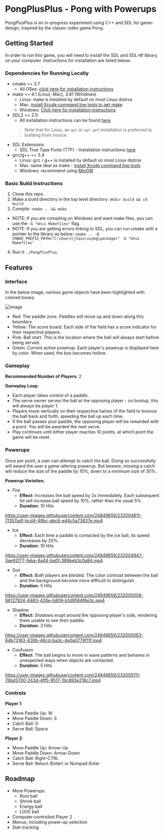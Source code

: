 # PongPlusPlus - Pong with Powerups

PongPlusPlus is an in-progress experiment using C++ and SDL for game-design, inspired by the classic video game Pong.

## Getting Started

In order to run this game, you will need to install the SDL and SDL-ttf library on your computer. Instructions for installation are listed below:

### Dependencies for Running Locally
* cmake >= 3.7
  * All OSes: [click here for installation instructions](https://cmake.org/install/)
* make >= 4.1 (Linux, Mac), 3.81 (Windows)
  * Linux: make is installed by default on most Linux distros
  * Mac: [install Xcode command line tools to get make](https://developer.apple.com/xcode/features/)
  * Windows: [Click here for installation instructions](http://gnuwin32.sourceforge.net/packages/make.htm)
* SDL2 >= 2.0
  * All installation instructions can be found [here](https://wiki.libsdl.org/Installation)
  >Note that for Linux, an `apt` or `apt-get` installation is preferred to building from source. 
* SDL Extensions
  * SDL True Type Fonts (TTF) - Installation instructions [here](https://lazyfoo.net/SDL_tutorials/lesson03/index.php)
* gcc/g++ >= 5.4
  * Linux: gcc / g++ is installed by default on most Linux distros
  * Mac: same deal as make - [install Xcode command line tools](https://developer.apple.com/xcode/features/)
  * Windows: recommend using [MinGW](http://www.mingw.org/)

### Basic Build Instructions

1. Clone this repo.
2. Make a build directory in the top level directory: `mkdir build && cd build`
3. Compile: `cmake .. && make`
  * NOTE: If you are compiling on Windows and want make files, you can use the `-G "Unix Makefiles"` flag.
  * NOTE: If you are getting errors linking to SDL, you can run cmake with a pointer to the library as below:
     `cmake .. -D CMAKE_PREFIX_PATH="C:\Users\jtass\vcpkg\packages" -G "Unix Makefiles"`
4. Run it: `./PongPlusPlus`.

## Features

### Interface

In the below image, various game objects have been highlighted with colored boxes:

![image](https://user-images.githubusercontent.com/24849659/231986672-0767b709-a752-4b7c-a3bc-eafa41e6ce16.png)

* Red: The paddle zone. Paddles will move up and down along this boundary.
* Yellow: The score board. Each side of the field has a score indicator for their respective players.
* Pink: Ball start. This is the location where the ball will always start before being served.
* Green: Current active powerup. Each player's powerup is displayed here by color. When used, the box becomes hollow.

### Gameplay

<b>Recommended Number of Players</b>: 2

<b>Gameplay Loop</b>:

* Each player takes control of a paddle.
* The serve owner serves the ball at the opposing player - on bootup, this will always be player 1. 
* Players move vertically on their respective halves of the field to bounce the ball back and forth, speeding the ball up each time.
* If the ball passes your paddle, the opposing player will be rewarded with a point. You will be awarded the next serve.
* Play continues until either player reaches 10 points, at which point the game will be reset.

### Powerups

Once per point, a user can attempt to catch the ball. Doing so successfully will award the user a game-altering powerup. 
But beware, missing a catch will reduce the size of the paddle by 10%, down to a minimum size of 30%.

**Powerup Varieties:**
* Fire
  * <b>Effect:</b> Increases the ball speed by 2x immediately. Each subsequent hit will increase ball speed by 10%, rather than the usual 5%.
  * <b>Duration:</b> 10 Hits

https://user-images.githubusercontent.com/24849659/232004811-7f357adf-bcd4-48bc-abc8-e44c5a73837e.mp4

* Ice
  * <b>Effect:</b> Each time a paddle is contacted by the ice ball, its speed decreases by 20%.
  * <b>Duration:</b> 10 Hits

https://user-images.githubusercontent.com/24849659/232004947-3ae92f77-feba-4a44-ba0f-389beb3c0a94.mp4

* Sun
  * <b>Effect:</b> Both players are blinded. The color contrast between the ball and the background become more difficult to distinguish.
  * <b>Duration:</b> 5 Hits

https://user-images.githubusercontent.com/24849659/232005008-96127924-4463-426e-b809-b1d9584f6e3c.mp4

* Shadow
  * <b>Effect:</b> Shadows erupt around the opposing player's side, rendering them unable to see their paddle.
  * <b>Duration:</b> 3 Hits

https://user-images.githubusercontent.com/24849659/232005063-64b73163-430b-46cd-ba3c-4e0a0779f11f.mp4

* Confusion
  * <b>Effect:</b> The ball begins to move in wave patterns and behaves in unexpected ways when objects are contacted.
  * <b>Duration:</b> 5 Hits

https://user-images.githubusercontent.com/24849659/232005111-76bd3700-243d-4ff5-9517-1bc893e218c7.mp4

### Controls

**Player 1**:
* Move Paddle Up: W
* Move Paddle Down: S
* Catch Ball: D
* Serve Ball: Space

**Player 2**:
* Move Paddle Up: Arrow-Up
* Move Paddle Down: Arrow-Down
* Catch Ball: Right-CTRL
* Serve Ball: Return (Enter) or Numpad-Enter

## Roadmap

* More Powerups:
  * Root ball
  * Shrink ball
  * Energy ball
  * LOVE ball
* Computer-controlled Player 2
* Menus, including power-up selection
* Stat-tracking
